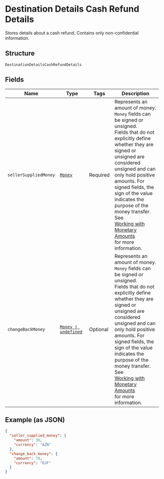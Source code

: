 
# Destination Details Cash Refund Details

Stores details about a cash refund. Contains only non-confidential information.

## Structure

`DestinationDetailsCashRefundDetails`

## Fields

| Name | Type | Tags | Description |
|  --- | --- | --- | --- |
| `sellerSuppliedMoney` | [`Money`](../../doc/models/money.md) | Required | Represents an amount of money. `Money` fields can be signed or unsigned.<br>Fields that do not explicitly define whether they are signed or unsigned are<br>considered unsigned and can only hold positive amounts. For signed fields, the<br>sign of the value indicates the purpose of the money transfer. See<br>[Working with Monetary Amounts](https://developer.squareup.com/docs/build-basics/working-with-monetary-amounts)<br>for more information. |
| `changeBackMoney` | [`Money \| undefined`](../../doc/models/money.md) | Optional | Represents an amount of money. `Money` fields can be signed or unsigned.<br>Fields that do not explicitly define whether they are signed or unsigned are<br>considered unsigned and can only hold positive amounts. For signed fields, the<br>sign of the value indicates the purpose of the money transfer. See<br>[Working with Monetary Amounts](https://developer.squareup.com/docs/build-basics/working-with-monetary-amounts)<br>for more information. |

## Example (as JSON)

```json
{
  "seller_supplied_money": {
    "amount": 36,
    "currency": "AZN"
  },
  "change_back_money": {
    "amount": 78,
    "currency": "DJF"
  }
}
```

